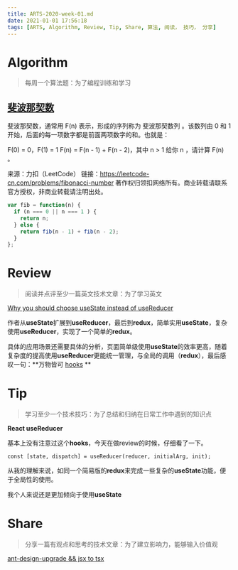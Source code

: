 ```yaml
---
title: ARTS-2020-week-01.md
date: 2021-01-01 17:56:18
tags: [ARTS, Algorithm, Review, Tip, Share, 算法, 阅读， 技巧， 分享]
---
```




# Algorithm

> 每周一个算法题：为了编程训练和学习

## [斐波那契数](https://leetcode-cn.com/problems/fibonacci-number/)

 斐波那契数，通常用 F(n) 表示，形成的序列称为 斐波那契数列 。该数列由 0 和 1 开始，后面的每一项数字都是前面两项数字的和。也就是：

F(0) = 0，F(1) = 1
F(n) = F(n - 1) + F(n - 2)，其中 n > 1
给你 n ，请计算 F(n) 。

来源：力扣（LeetCode）
链接：https://leetcode-cn.com/problems/fibonacci-number
著作权归领扣网络所有。商业转载请联系官方授权，非商业转载请注明出处。



```js
var fib = function(n) {
  if (n === 0 || n === 1 ) {
    return n;
  } else {
    return fib(n - 1) + fib(n - 2);
  }
};
```



# Review

> 阅读并点评至少一篇英文技术文章：为了学习英文

[Why you should choose useState instead of useReducer](https://medium.com/free-code-camp/why-you-should-choose-usestate-instead-of-usereducer-ffc80057f815)

作者从**useState**扩展到**useReducer**，最后到**redux**，简单实用**useState**，复杂使用**useReducer**，实现了一个简单的**redux**。

具体的应用场景还需要具体的分析，页面简单级使用**useState**的效率更高，随着复杂度的提高使用**useReducer**更能统一管理，与全局的调用（**redux**），最后感叹一句：**万物皆可 [hooks](https://reactjs.org/docs/hooks-intro.html) **





# Tip

> 学习至少一个技术技巧：为了总结和归纳在日常工作中遇到的知识点

**React useReducer**

基本上没有注意过这个**hooks**，今天在做review的时候，仔细看了一下。

```tsx
const [state, dispatch] = useReducer(reducer, initialArg, init);
```



从我的理解来说，如同一个简易版的**redux**来完成一些复杂的**useState**功能，便于全局性的使用。

我个人来说还是更加倾向于使用**useState**



# Share

> 分享一篇有观点和思考的技术文章：为了建立影响力，能够输入价值观

[ant-design-upgrade && jsx to tsx](https://mp.weixin.qq.com/s/tyGTAOBTWs4YuMYzrY0QLA)
